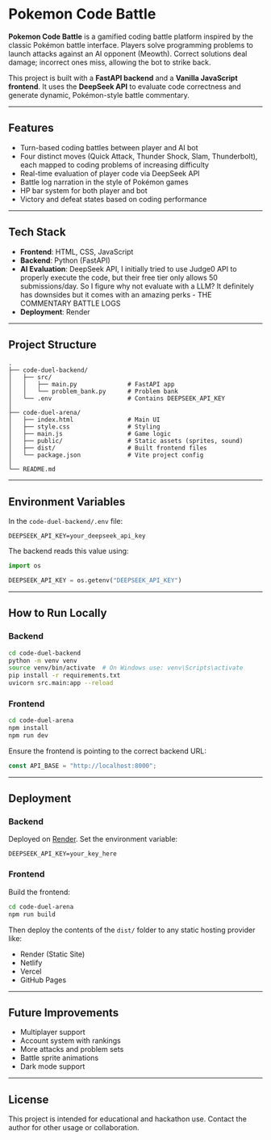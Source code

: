 # Pokemon Code Battle

**Pokemon Code Battle** is a gamified coding battle platform inspired by the classic Pokémon battle interface. Players solve programming problems to launch attacks against an AI opponent (Meowth). Correct solutions deal damage; incorrect ones miss, allowing the bot to strike back.

This project is built with a **FastAPI backend** and a **Vanilla JavaScript frontend**. It uses the **DeepSeek API** to evaluate code correctness and generate dynamic, Pokémon-style battle commentary.

---

## Features

- Turn-based coding battles between player and AI bot
- Four distinct moves (Quick Attack, Thunder Shock, Slam, Thunderbolt), each mapped to coding problems of increasing difficulty
- Real-time evaluation of player code via DeepSeek API
- Battle log narration in the style of Pokémon games
- HP bar system for both player and bot
- Victory and defeat states based on coding performance

---

## Tech Stack

- **Frontend**: HTML, CSS, JavaScript
- **Backend**: Python (FastAPI)
- **AI Evaluation**: DeepSeek API, I initially tried to use Judge0 API to properly execute the code, but their free tier only allows 50 submissions/day. So I figure why not evaluate with a LLM? It definitely has downsides but it comes with an amazing perks - THE COMMENTARY BATTLE LOGS
- **Deployment**: Render

---

## Project Structure

```
.
├── code-duel-backend/
│   ├── src/
│   │   ├── main.py              # FastAPI app
│   │   └── problem_bank.py      # Problem bank
│   └── .env                     # Contains DEEPSEEK_API_KEY
│
├── code-duel-arena/
│   ├── index.html               # Main UI
│   ├── style.css                # Styling
│   ├── main.js                  # Game logic
│   ├── public/                  # Static assets (sprites, sound)
│   ├── dist/                    # Built frontend files
│   └── package.json             # Vite project config
│
└── README.md
```

---

## Environment Variables

In the `code-duel-backend/.env` file:

```
DEEPSEEK_API_KEY=your_deepseek_api_key
```

The backend reads this value using:

```python
import os

DEEPSEEK_API_KEY = os.getenv("DEEPSEEK_API_KEY")
```

---

## How to Run Locally

### Backend

```bash
cd code-duel-backend
python -m venv venv
source venv/bin/activate  # On Windows use: venv\Scripts\activate
pip install -r requirements.txt
uvicorn src.main:app --reload
```

### Frontend

```bash
cd code-duel-arena
npm install
npm run dev
```

Ensure the frontend is pointing to the correct backend URL:

```javascript
const API_BASE = "http://localhost:8000";
```

---

## Deployment

### Backend

Deployed on [Render](https://render.com). Set the environment variable:

```
DEEPSEEK_API_KEY=your_key_here
```

### Frontend

Build the frontend:

```bash
cd code-duel-arena
npm run build
```

Then deploy the contents of the `dist/` folder to any static hosting provider like:

- Render (Static Site)
- Netlify
- Vercel
- GitHub Pages

---

## Future Improvements

- Multiplayer support
- Account system with rankings
- More attacks and problem sets
- Battle sprite animations
- Dark mode support

---

## License

This project is intended for educational and hackathon use. Contact the author for other usage or collaboration.
